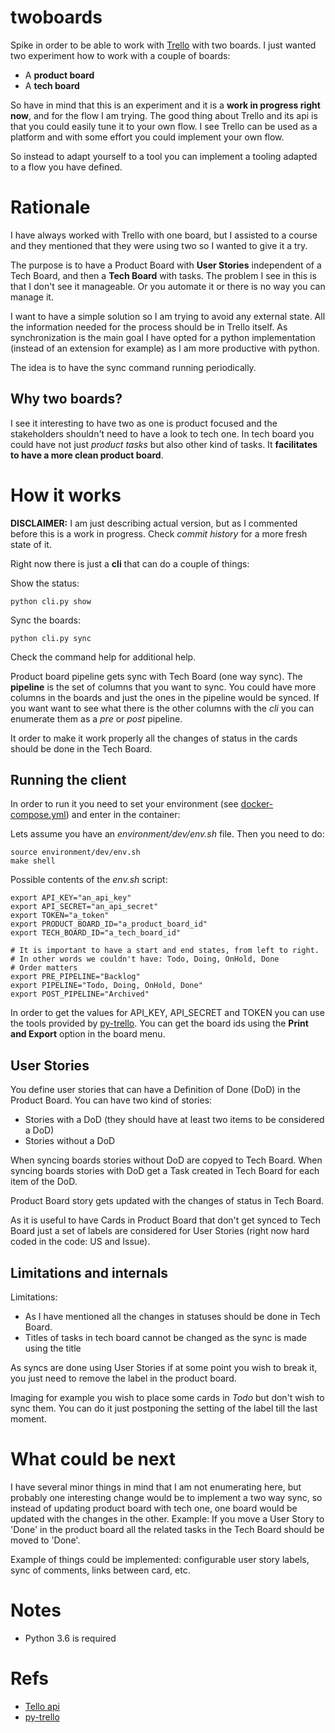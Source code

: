 # twoboards

Spike in order to be able to work with [Trello](https://trello.com/) with two boards.
I just wanted two experiment how to work with a couple of boards:

- A **product board**
- A **tech board**

So have in mind that this is an experiment and it is a **work in progress right now**, and for the flow I am trying.
The good thing about Trello and its api is that you could easily tune it to your own flow. I see Trello can be used
as a platform and with some effort you could implement your own flow.

So instead to adapt yourself to a tool you can implement a tooling adapted to a flow you have defined.

# Rationale
I have always worked with Trello with one board, but I assisted to a course and they mentioned that they were using two so
I wanted to give it a try.

The purpose is to have a Product Board with **User Stories** independent of a Tech Board, and then a **Tech Board** with tasks.
The problem I see in this is that I don't see it manageable. Or you automate it or there is no way you can manage it.

I want to have a simple solution so I am trying to avoid any external state. All the information needed for the process should be in Trello itself.
As synchronization is the main goal I have opted for a python implementation (instead of an extension for example) as I am more productive with python.

The idea is to have the sync command running periodically.

## Why two boards?
I see it interesting to have two as one is product focused and the stakeholders shouldn't need to have a look to tech one.
In tech board you could have not just *product tasks* but also other kind of tasks. It **facilitates to have a more clean product board**.


# How it works

**DISCLAIMER:** I am just describing actual version, but as I commented before this is a work in progress. Check *commit history* for a more fresh state of it.

Right now there is just a **cli** that can do a couple of things:

Show the status:
```
python cli.py show
```

Sync the boards:
```
python cli.py sync
```

Check the command help for additional help.


Product board pipeline gets sync with Tech Board (one way sync). The **pipeline** is the set of columns that you want to sync. You could have more columns in the boards and just the ones in the pipeline would be synced. If you want want to see what there is the other columns with the *cli* you can enumerate them as a *pre* or *post* pipeline.

It order to make it work properly all the changes of status in the cards should be done in the Tech Board.

## Running the client
In order to run it you need to set your environment (see [docker-compose.yml](https://github.com/cesarob/twoboards/blob/master/environment/dev/docker-compose.yml)) and enter in the container:

Lets assume you have an *environment/dev/env.sh*  file. Then you need to do:

```
source environment/dev/env.sh
make shell
```

Possible contents of the *env.sh* script:
```
export API_KEY="an_api_key"
export API_SECRET="an_api_secret"
export TOKEN="a_token"
export PRODUCT_BOARD_ID="a_product_board_id"
export TECH_BOARD_ID="a_tech_board_id"

# It is important to have a start and end states, from left to right.
# In other words we couldn't have: Todo, Doing, OnHold, Done
# Order matters
export PRE_PIPELINE="Backlog"
export PIPELINE="Todo, Doing, OnHold, Done"
export POST_PIPELINE="Archived"
```

In order to get the values for API_KEY, API_SECRET and TOKEN you can use the tools provided by [py-trello](https://github.com/sarumont/py-trello).
You can get the board ids using the **Print and Export** option in the board menu.

## User Stories
You define user stories that can have a Definition of Done (DoD) in the Product Board. You can have two kind of stories:
- Stories with a DoD (they should have at least two items to be considered a DoD)
- Stories without a DoD

When syncing boards stories without DoD are copyed to Tech Board.
When syncing boards stories with DoD get a Task created in Tech Board for each item of the DoD.

Product Board story gets updated with the changes of status in Tech Board.

As it is useful to have Cards in Product Board that don't get synced to Tech Board just a set of labels are considered for User Stories (right now hard coded in the code: US and Issue).

## Limitations and internals

Limitations:
- As I have mentioned all the changes in statuses should be done in Tech Board.
- Titles of tasks in tech board cannot be changed as the sync is made using the title

As syncs are done using User Stories if at some point you wish to break it, you just need to remove the label in the product board.

Imaging for example you wish to place some cards in *Todo* but don't wish to sync them. You can do it just postponing the setting of the label till the last moment.


# What could be next
I have several minor things in mind that I am not enumerating here, but probably one interesting change would be to implement a two way sync, so instead
of updating product board with tech one, one board would be updated with the changes in the other. Example: If you move a User Story to 'Done' in the product board all the related tasks in the Tech Board should be moved to 'Done'.

Example of things could be implemented: configurable user story labels, sync of comments, links between card, etc.


# Notes
- Python 3.6 is required

# Refs
- [Tello api](https://trello.readme.io/reference)
- [py-trello](https://github.com/sarumont/py-trello/)
